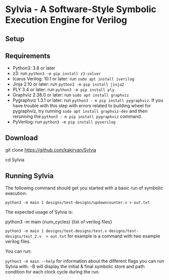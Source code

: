 # Sylvia - A Software-Style Symbolic Execution Engine for Verilog

## Setup

Requirements
--------------------
- Python3: 3.8 or later
- z3: run `python3 -m pip install z3-solver`
- Icarus Verilog: 10.1 or later: run `sudo apt install iverilog`
- Jinja 2.10 or later: run `python3 -m pip install jinja2`
- PLY 3.4 or later: run `python3 -m pip install ply`
- Graphviz 2.38.0 or later: run `sudo apt install graphviz`
- Pygraphviz 1.3.1 or later: run `python3 - m pip install pygraphviz`. If you have trouble with this step with errors related to building wheel for pygraphviz, try running `sudo apt install graphviz-dev` and then rerunning the `python3 - m pip install pygraphviz` command.
- PyVerilog: run `python3 -m pip install pyverilog`


Download
--------------------
git clone https://github.com/kakiryan/Sylvia

cd Sylvia

Running Sylvia
---------------------
The following command should get you started with a basic run of symbolic execution:

`python3 -m main 1 designs/test-designs/updowncounter.v > out.txt`

The expected usage of Sylvia is:

python3 -m main {num_cycles} {list of verilog files}

`python3 -m main 1 designs/test-designs/test.v designs/test-designs/test_2.v  > out.txt` for example is a command 
with two example verilog files.

You can run:

`python3 -m main --help` for information about the different flags you can run Sylvia with. -B will display the initial & final symbolic store and path condition for each clock cycle during the run. 